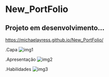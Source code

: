 # New_PortFolio
## Projeto em desenvolvimento...

https://michaelayress.github.io/New_PortFolio/

.Capa
![img1](https://user-images.githubusercontent.com/99827730/171549807-11b3891e-c355-44f5-9f80-4b9892f0e44d.png)

.Apresentação
![img2](https://user-images.githubusercontent.com/99827730/171549849-903f23aa-7c53-497c-bddf-f04cf2b4501c.png)

.Habilidades
![img3](https://user-images.githubusercontent.com/99827730/171549916-0d5dddd8-21f3-4bab-b24d-05c930a5b805.png)
